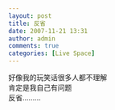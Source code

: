 ```yaml
---
layout: post
title: 反省
date: 2007-11-21 13:31
author: admin
comments: true
categories: [Live Space]
---
```

<div>
<div>好像我的玩笑话很多人都不理解</div>
<div>肯定是我自己有问题</div>
<div>反省.........</div></div>
